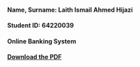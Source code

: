 #### Name, Surname: Laith Ismail Ahmed Hijazi
#### Student ID: 64220039
#### Online Banking System
#### [Download the PDF](./Laith_64220039.pdf)